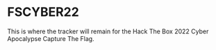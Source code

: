 # FSCYBER22
This is where the tracker will remain for the Hack The Box 2022 Cyber Apocalypse Capture The Flag.
